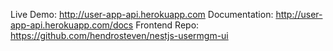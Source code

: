 Live Demo: http://user-app-api.herokuapp.com
Documentation: http://user-app-api.herokuapp.com/docs
Frontend Repo: https://github.com/hendrosteven/nestjs-usermgm-ui